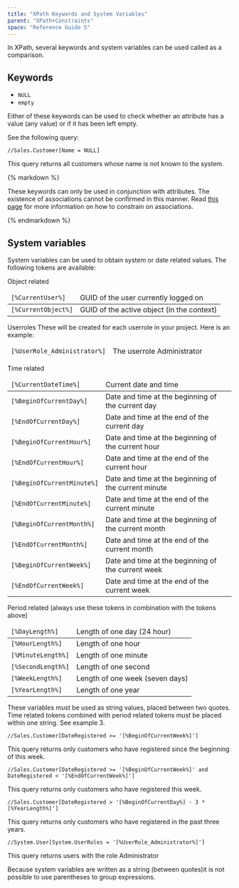 ```yaml
---
title: "XPath Keywords and System Variables"
parent: "XPath+Constraints"
space: "Reference Guide 5"
---
```



In XPath, several keywords and system variables can be used called as a comparison.

## Keywords

*   `NULL`
*   `empty`

Either of these keywords can be used to check whether an attribute has a value (any value) or if it has been left empty.

See the following query:

```
//Sales.Customer[Name = NULL]

```

This query returns all customers whose name is not known to the system.

<div class="alert alert-warning">{% markdown %}

These keywords can only be used in conjunction with attributes. The existence of associations cannot be confirmed in this manner. Read [this page](XPath) for more information on how to constrain on associations.

{% endmarkdown %}</div>

## System variables

System variables can be used to obtain system or date related values. The following tokens are available:

Object related

<table><thead><tr><td class="confluenceTd"><code>[%CurrentUser%]</code></td><td class="confluenceTd">GUID of the user currently logged on</td></tr></thead><tbody><tr><td class="confluenceTd"><code>[%CurrentObject%]</code></td><td class="confluenceTd">GUID of the active object (in the context)</td></tr></tbody></table>

Userroles
These will be created for each userrole in your project. Here is an example:

<table><thead><tr><td class="confluenceTd"><code>[%UserRole_Administrator%]</code></td><td class="confluenceTd">The userrole Administrator</td></tr></thead><tbody></tbody></table>

Time related

<table><thead><tr><td class="confluenceTd"><code>[%CurrentDateTime%]</code></td><td class="confluenceTd">Current date and time</td></tr></thead><tbody><tr><td class="confluenceTd"><code>[%BeginOfCurrentDay%]</code></td><td class="confluenceTd">Date and time at the beginning of the current day</td></tr><tr><td class="confluenceTd"><code>[%EndOfCurrentDay%]</code></td><td class="confluenceTd">Date and time at the end of the current day</td></tr><tr><td class="confluenceTd"><code>[%BeginOfCurrentHour%]</code></td><td class="confluenceTd">Date and time at the beginning of the current hour</td></tr><tr><td class="confluenceTd"><code>[%EndOfCurrentHour%]</code></td><td class="confluenceTd">Date and time at the end of the current hour</td></tr><tr><td class="confluenceTd"><code>[%BeginOfCurrentMinute%]</code></td><td class="confluenceTd">Date and time at the beginning of the current minute</td></tr><tr><td class="confluenceTd"><code>[%EndOfCurrentMinute%]</code></td><td class="confluenceTd">Date and time at the end of the current minute</td></tr><tr><td class="confluenceTd"><code>[%BeginOfCurrentMonth%]</code></td><td class="confluenceTd">Date and time at the beginning of the current month</td></tr><tr><td class="confluenceTd"><code>[%EndOfCurrentMonth%]</code></td><td class="confluenceTd">Date and time at the end of the current month</td></tr><tr><td class="confluenceTd"><code>[%BeginOfCurrentWeek%]</code></td><td class="confluenceTd">Date and time at the beginning of the current week</td></tr><tr><td class="confluenceTd"><code>[%EndOfCurrentWeek%]</code></td><td class="confluenceTd">Date and time at the end of the current week</td></tr></tbody></table>

Period related (always use these tokens in combination with the tokens above)

<table><thead><tr><td class="confluenceTd"><code>[%DayLength%]</code></td><td class="confluenceTd">Length of one day (24 hour)</td></tr></thead><tbody><tr><td class="confluenceTd"><code>[%HourLength%]</code></td><td class="confluenceTd">Length of one hour</td></tr><tr><td class="confluenceTd"><code>[%MinuteLength%]</code></td><td class="confluenceTd">Length of one minute</td></tr><tr><td class="confluenceTd"><code>[%SecondLength%]</code></td><td class="confluenceTd">Length of one second</td></tr><tr><td class="confluenceTd"><code>[%WeekLength%]</code></td><td class="confluenceTd">Length of one week (seven days)</td></tr><tr><td class="confluenceTd"><code>[%YearLength%]</code></td><td class="confluenceTd">Length of one year</td></tr></tbody></table>

These variables must be used as string values, placed between two quotes. Time related tokens combined with period related tokens must be placed within one string. See example 3.

```
//Sales.Customer[DateRegistered >= '[%BeginOfCurrentWeek%]']

```

This query returns only customers who have registered since the beginning of this week.

```
//Sales.Customer[DateRegistered >= '[%BeginOfCurrentWeek%]' and DateRegistered < '[%EndOfCurrentWeek%]']

```

This query returns only customers who have registered this week.

```
//Sales.Customer[DateRegistered > '[%BeginOfCurrentDay%] - 3 * [%YearLength%]']

```

This query returns only customers who have registered in the past three years.

```
//System.User[System.UserRoles = '[%UserRole_Administrator%]']

```

This query returns users with the role Administrator

Because system variables are written as a string (between quotes)it is not possible to use parentheses to group expressions.
